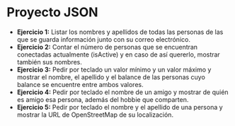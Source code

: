 # Proyecto JSON

* **Ejercicio 1:** Listar los nombres y apellidos de todas las personas de las que se guarda información junto con su correo electrónico.
* **Ejercicio 2:** Contar el número de personas que se encuentran conectadas actualmente (isActive) y en caso de así quererlo, mostrar también sus nombres.
* **Ejercicio 3:** Pedir por teclado un valor mínimo y un valor máximo y mostrar el nombre, el apellido y el balance de las personas cuyo balance se encuentre entre ambos valores.
* **Ejercicio 4:** Pedir por teclado el nombre de un amigo y mostrar de quién es amigo esa persona, además del hobbie que comparten.
* **Ejercicio 5:** Pedir por teclado el nombre y el apellido de una persona y mostrar la URL de OpenStreetMap de su localización.
